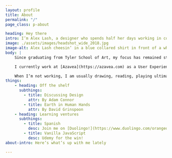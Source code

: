 ```yaml
---
layout: profile
title: About
permalink: "/"
page_class: p-about

heading: Hey there
intro: I’m Alex Lash, a designer who spends half her days working in color, space and typography, and the other half semantic markup, sweet CSS animations and user-friendly interfaces.
image: ./assets/images/headshot_wide_2018.jpg
image-alt: Alex Lash cheesin’ in a blue collared shirt in front of a white wall.
body: |
    Since graduating from Tyler School of Art, my focus has remained steadfast on the web. Every day technology’s impact on people’s lives deepens, and I am inspired and motivated by people who work to improve it.

    I currently work at [Azavea](https://azavea.com) as a User Experience Designer. In my free time, I have taught and TA’d low-cost classes for women; taught an Interactive class at my alma mater; helped organize the Philly-based LadyHacks hackathon in 2015 and 2016; and volunteered for [ProjectMEOW’s](http://projectmeow.org/) social media team. 

    When I’m not working, I am usually drawing, reading, playing ultimate, cooking, or telling my cat what a good boy he is.
things:
    - heading: Off the shelf 
      subthings:
        - title: Discussing Design
          attr: By Adam Connor
        - title: Earth in Human Hands
          attr: By David Grinspoon
    - heading: Learning ventures
      subthings:
        - title: Spanish
          desc: Join me on [Duolingo!](https://www.duolingo.com/orangedoves)
        - title: Vanilla JavaScript
          desc: Udemy for the win!
about-intro: Here’s what’s up with me lately

---
```

